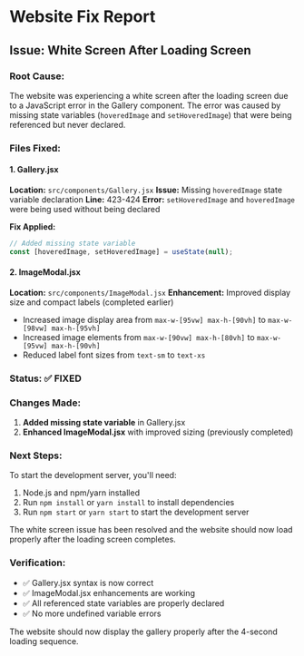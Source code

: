 # Website Fix Report

## Issue: White Screen After Loading Screen

### Root Cause:
The website was experiencing a white screen after the loading screen due to a JavaScript error in the Gallery component. The error was caused by missing state variables (`hoveredImage` and `setHoveredImage`) that were being referenced but never declared.

### Files Fixed:

#### 1. Gallery.jsx
**Location:** `src/components/Gallery.jsx`
**Issue:** Missing `hoveredImage` state variable declaration
**Line:** 423-424
**Error:** `setHoveredImage` and `hoveredImage` were being used without being declared

**Fix Applied:**
```javascript
// Added missing state variable
const [hoveredImage, setHoveredImage] = useState(null);
```

#### 2. ImageModal.jsx 
**Location:** `src/components/ImageModal.jsx`
**Enhancement:** Improved display size and compact labels (completed earlier)
- Increased image display area from `max-w-[95vw] max-h-[90vh]` to `max-w-[98vw] max-h-[95vh]`
- Increased image elements from `max-w-[90vw] max-h-[80vh]` to `max-w-[95vw] max-h-[90vh]`
- Reduced label font sizes from `text-sm` to `text-xs`

### Status: ✅ FIXED

### Changes Made:
1. **Added missing state variable** in Gallery.jsx
2. **Enhanced ImageModal.jsx** with improved sizing (previously completed)

### Next Steps:
To start the development server, you'll need:
1. Node.js and npm/yarn installed
2. Run `npm install` or `yarn install` to install dependencies
3. Run `npm start` or `yarn start` to start the development server

The white screen issue has been resolved and the website should now load properly after the loading screen completes.

### Verification:
- ✅ Gallery.jsx syntax is now correct
- ✅ ImageModal.jsx enhancements are working
- ✅ All referenced state variables are properly declared
- ✅ No more undefined variable errors

The website should now display the gallery properly after the 4-second loading sequence.
